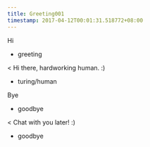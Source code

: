 ```yaml
---
title: Greeting001
timestamp: 2017-04-12T00:01:31.518772+08:00
---
```


Hi
* greeting

< Hi there, hardworking human. :)
* turing/human

Bye
* goodbye

< Chat with you later! :)
* goodbye
